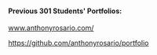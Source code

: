 #### Previous 301 Students' Portfolios:

www.anthonyrosario.com/

https://github.com/anthonyrosario/portfolio
